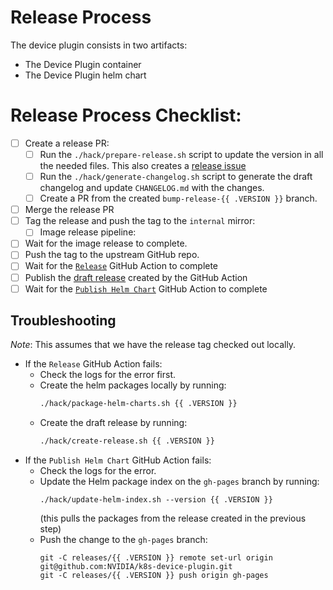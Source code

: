 # Release Process

The device plugin consists in two artifacts:
- The Device Plugin container
- The Device Plugin helm chart

# Release Process Checklist:
- [ ] Create a release PR:
    - [ ] Run the `./hack/prepare-release.sh` script to update the version in all the needed files. This also creates a [release issue](https://github.com/NVIDIA/cloud-native-team/issues?q=is%3Aissue+is%3Aopen+label%3Arelease)
    - [ ] Run the `./hack/generate-changelog.sh` script to generate the draft changelog and update `CHANGELOG.md` with the changes.
    - [ ] Create a PR from the created `bump-release-{{ .VERSION }}` branch.
- [ ] Merge the release PR
- [ ] Tag the release and push the tag to the `internal` mirror:
    - [ ] Image release pipeline:
- [ ] Wait for the image release to complete.
- [ ] Push the tag to the upstream GitHub repo.
- [ ] Wait for the [`Release`](https://github.com/NVIDIA/k8s-device-plugin/actions/workflows/release.yaml) GitHub Action to complete
- [ ] Publish the [draft release](https://github.com/NVIDIA/k8s-device-plugin/releases) created by the GitHub Action
- [ ] Wait for the [`Publish Helm Chart`](https://github.com/NVIDIA/k8s-device-plugin/actions/workflows/helm.yaml) GitHub Action to complete

## Troubleshooting

*Note*: This assumes that we have the release tag checked out locally.

- If the `Release` GitHub Action fails:
    - Check the logs for the error first.
    - Create the helm packages locally by running:
      ```bash
      ./hack/package-helm-charts.sh {{ .VERSION }}
      ```
    - Create the draft release by running:
      ```bash
      ./hack/create-release.sh {{ .VERSION }}
      ```
- If the `Publish Helm Chart` GitHub Action fails:
    - Check the logs for the error.
    - Update the Helm package index on the `gh-pages` branch by running:
      ```
      ./hack/update-helm-index.sh --version {{ .VERSION }}
      ```
      (this pulls the packages from the release created in the previous step)
    - Push the change to the `gh-pages` branch:
      ```
      git -C releases/{{ .VERSION }} remote set-url origin git@github.com:NVIDIA/k8s-device-plugin.git
      git -C releases/{{ .VERSION }} push origin gh-pages
      ```
